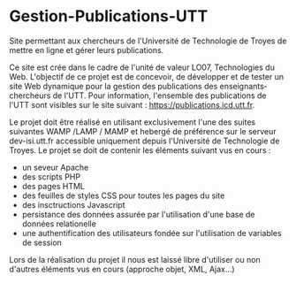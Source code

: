 # Gestion-Publications-UTT
Site permettant aux chercheurs de l'Université de Technologie de Troyes de mettre en ligne et gérer leurs publications.

Ce site est crée dans le cadre de l'unité de valeur LO07, Technologies du Web. L'objectif de ce projet est de concevoir, de développer et de tester un site Web dynamique pour la gestion des publications des enseignants­chercheurs de l'UTT.
Pour information, l'ensemble des publications de l'UTT sont visibles sur le site suivant :
https://publications.icd.utt.fr.

Le projet doit être réalisé en utilisant exclusivement l'une des suites suivantes WAMP /LAMP / MAMP et hebergé de préférence sur le serveur dev-isi.utt.fr accessible uniquement depuis l'Université de Technologie de Troyes. 
Le projet se doit de contenir les éléments suivant vus en cours :
  - un seveur Apache
  - des scripts PHP
  - des pages HTML
  - des feuilles de styles CSS pour toutes les pages du site
  - des insctructions Javascript
  - persistance des données assurée par l'utilisation d'une base de données relationelle
  - une authentification des utilisateurs fondée sur l'utilisation de variables de session

Lors de la réalisation du projet il nous est laissé libre d'utiliser ou non d'autres éléments vus en cours (approche objet, XML, Ajax...)
